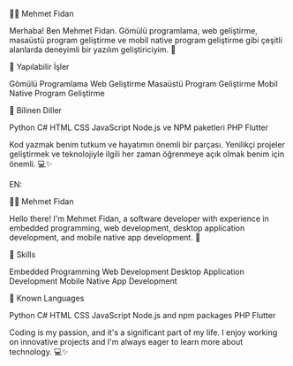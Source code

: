 👨‍💻 Mehmet Fidan

Merhaba! Ben Mehmet Fidan. Gömülü programlama, web geliştirme, masaüstü program geliştirme ve mobil native program geliştirme gibi çeşitli alanlarda deneyimli bir yazılım geliştiriciyim. 🚀

💼 Yapılabilir İşler

Gömülü Programlama
Web Geliştirme
Masaüstü Program Geliştirme
Mobil Native Program Geliştirme  


🧠 Bilinen Diller

Python
C#
HTML
CSS
JavaScript
Node.js ve NPM paketleri
PHP
Flutter


Kod yazmak benim tutkum ve hayatımın önemli bir parçası. Yenilikçi projeler geliştirmek ve teknolojiyle ilgili her zaman öğrenmeye açık olmak benim için önemli. 💻✨



EN: 

👨‍💻 Mehmet Fidan

Hello there! I'm Mehmet Fidan, a software developer with experience in embedded programming, web development, desktop application development, and mobile native app development. 🚀

💼 Skills

Embedded Programming
Web Development
Desktop Application Development
Mobile Native App Development


🧠 Known Languages

Python
C#
HTML
CSS
JavaScript
Node.js and npm packages
PHP
Flutter


Coding is my passion, and it's a significant part of my life. I enjoy working on innovative projects and I'm always eager to learn more about technology. 💻✨
